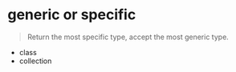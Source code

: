 # generic or specific

> Return the most specific type, accept the most generic type.

* class
* collection

